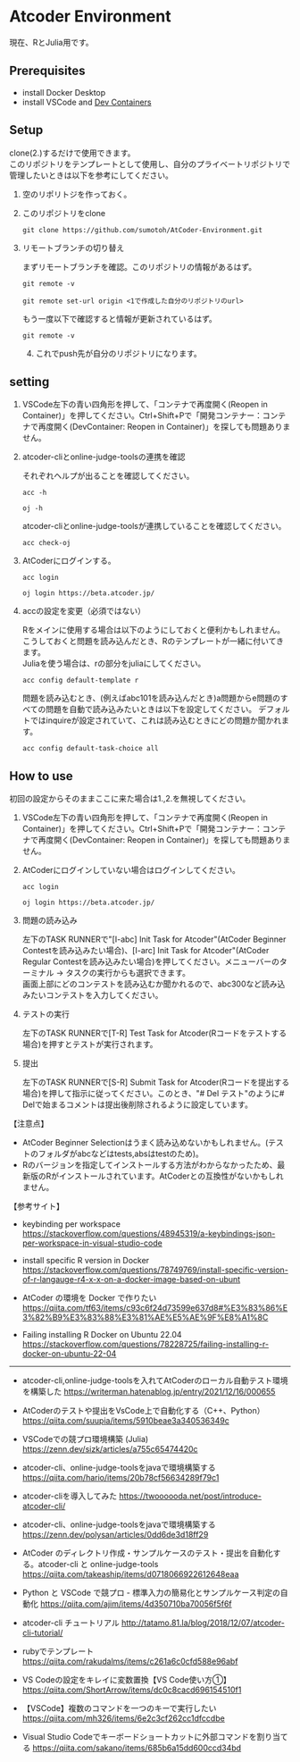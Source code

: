 # Atcoder Environment

現在、RとJulia用です。

## Prerequisites
- install Docker Desktop
- install VSCode and [Dev Containers](https://marketplace.visualstudio.com/items?itemName=ms-vscode-remote.remote-containers)

## Setup

clone(2.)するだけで使用できます。<br>
このリポジトリをテンプレートとして使用し、自分のプライベートリポジトリで管理したいときは以下を参考にしてください。

1. 空のリポリトジを作っておく。

2. このリポジトリをclone
    ```{.shell}
    git clone https://github.com/sumotoh/AtCoder-Environment.git
    ```

3. リモートブランチの切り替え

    まずリモートブランチを確認。このリポジトリの情報があるはず。
    ```{.shell}
    git remote -v
    ```

    ```{.shell}
    git remote set-url origin <1で作成した自分のリポジトリのurl>
    ```

    もう一度以下で確認すると情報が更新されているはず。
    ```{.shell}
    git remote -v
    ```

    4. これでpush先が自分のリポジトリになります。

## setting

1. VSCode左下の青い四角形を押して、「コンテナで再度開く(Reopen in Container)」を押してください。Ctrl+Shift+Pで「開発コンテナー：コンテナで再度開く(DevContainer: Reopen in Container)」を探しても問題ありません。

2. atcoder-cliとonline-judge-toolsの連携を確認

    それぞれヘルプが出ることを確認してください。
    ```{.shell}
    acc -h
    ```

    ```{.shell}
    oj -h
    ```

    atcoder-cliとonline-judge-toolsが連携していることを確認してください。
    ```{.shell}
    acc check-oj
    ```

3. AtCoderにログインする。

    ```{.shell}
    acc login
    ```

    ```{.shell}
    oj login https://beta.atcoder.jp/
    ```

4. accの設定を変更（必須ではない）

    Rをメインに使用する場合は以下のようにしておくと便利かもしれません。
    こうしておくと問題を読み込んだとき、Rのテンプレートが一緒に付いてきます。 <br>
    Juliaを使う場合は、rの部分をjuliaにしてください。
    ```{.shell}
    acc config default-template r
    ```

    問題を読み込むとき、(例えばabc101を読み込んだとき)a問題からe問題のすべての問題を自動で読み込みたいときは以下を設定してください。
    デフォルトではinquireが設定されていて、これは読み込むときにどの問題か聞かれます。
    ```{.shell}
    acc config default-task-choice all
    ```

## How to use

初回の設定からそのままここに来た場合は1.,2.を無視してください。

1. VSCode左下の青い四角形を押して、「コンテナで再度開く(Reopen in Container)」を押してください。Ctrl+Shift+Pで「開発コンテナー：コンテナで再度開く(DevContainer: Reopen in Container)」を探しても問題ありません。

2. AtCoderにログインしていない場合はログインしてください。

    ```{.shell}
    acc login
    ```

    ```{.shell}
    oj login https://beta.atcoder.jp/
    ```

3. 問題の読み込み

    左下のTASK RUNNERで"[I-abc] Init Task for Atcoder"(AtCoder Beginner Contestを読み込みたい場合)、[I-arc] Init Task for Atcoder"(AtCoder Regular Contestを読み込みたい場合)を押してください。メニューバーのターミナル -> タスクの実行からも選択できます。<br>
    画面上部にどのコンテストを読み込むか聞かれるので、abc300など読み込みたいコンテストを入力してください。

4. テストの実行

    左下のTASK RUNNERで[T-R] Test Task for Atcoder(Rコードをテストする場合)を押すとテストが実行されます。

5. 提出

    左下のTASK RUNNERで[S-R] Submit Task for Atcoder(Rコードを提出する場合)を押して指示に従ってください。このとき、"# Del テスト"のように# Delで始まるコメントは提出後削除されるように設定しています。

【注意点】
- AtCoder Beginner Selectionはうまく読み込めないかもしれません。(テストのフォルダがabcなどはtests,absはtestのため)。
- Rのバージョンを指定してインストールする方法がわからなかったため、最新版のRがインストールされています。AtCoderとの互換性がないかもしれません。

【参考サイト】

- keybinding per workspace
https://stackoverflow.com/questions/48945319/a-keybindings-json-per-workspace-in-visual-studio-code

- install specific R version in Docker
https://stackoverflow.com/questions/78749769/install-specific-version-of-r-langauge-r4-x-x-on-a-docker-image-based-on-ubunt

- AtCoder の環境を Docker で作りたい
https://qiita.com/tf63/items/c93c6f24d73599e637d8#%E3%83%86%E3%82%B9%E3%83%88%E3%81%AE%E5%AE%9F%E8%A1%8C

- Failing installing R Docker on Ubuntu 22.04 
https://stackoverflow.com/questions/78228725/failing-installing-r-docker-on-ubuntu-22-04

--- 

-  atcoder-cli,online-judge-toolsを入れてAtCoderのローカル自動テスト環境を構築した
https://writerman.hatenablog.jp/entry/2021/12/16/000655

-  AtCoderのテストや提出をVsCode上で自動化する（C++、Python）
https://qiita.com/suupia/items/5910beae3a340536349c

-  VSCodeでの競プロ環境構築 (Julia)
https://zenn.dev/sizk/articles/a755c65474420c

-  atcoder-cli、online-judge-toolsをjavaで環境構築する
https://qiita.com/hario/items/20b78cf56634289f79c1

-  atcoder-cliを導入してみた
https://twoooooda.net/post/introduce-atcoder-cli/

-  atcoder-cli、online-judge-toolsをjavaで環境構築する
https://zenn.dev/polysan/articles/0dd6de3d18ff29

-  AtCoder のディレクトリ作成・サンプルケースのテスト・提出を自動化する。atcoder-cli と online-judge-tools
https://qiita.com/takeaship/items/d0718066922612648eaa

-  Python と VSCode で競プロ - 標準入力の簡易化とサンプルケース判定の自動化 
https://qiita.com/ajim/items/4d350710ba70056f5f6f

-  atcoder-cli チュートリアル
http://tatamo.81.la/blog/2018/12/07/atcoder-cli-tutorial/

- rubyでテンプレート
https://qiita.com/rakudalms/items/c261a6c0cfd588e96abf

- VS Codeの設定をキレイに変数置換【VS Code使い方①】
https://qiita.com/ShortArrow/items/dc0c8cacd696154510f1

- 【VSCode】複数のコマンドを一つのキーで実行したい
https://qiita.com/mh326/items/6e2c3cf262cc1dfccdbe

- Visual Studio Codeでキーボードショートカットに外部コマンドを割り当てる
https://qiita.com/sakano/items/685b6a15dd600ccd34bd